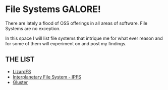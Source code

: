 # File Systems GALORE!
There are lately a flood of OSS offerings in all areas of software. File Systems are no exception. 

In this space I will list file systems that intrique me for what ever reason and for some of them will experiment on and post my findings.




## THE LIST
* [LizardFS](https://lizardfs.com)
* [Interplanetary File System - IPFS](https://ipfs.io)
* [Gluster](https://www.gluster.org)
